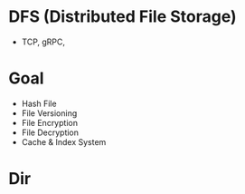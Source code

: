 # DFS (Distributed File Storage)
- TCP, gRPC, 

# Goal
- Hash File
- File Versioning
- File Encryption
- File Decryption
- Cache & Index System

# Dir